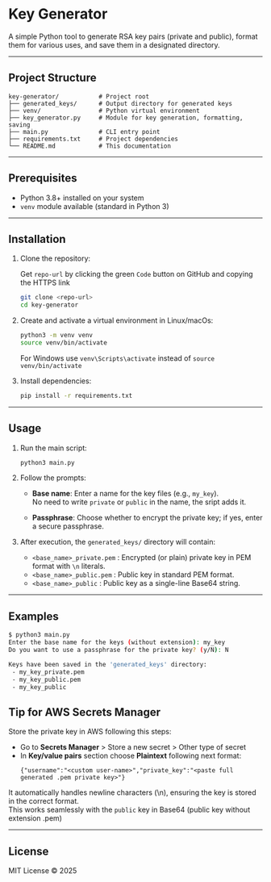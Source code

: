 # Key Generator

A simple Python tool to generate RSA key pairs (private and public), format them for various uses, and save them in a designated directory.

---

## Project Structure

```
key-generator/           # Project root
├── generated_keys/      # Output directory for generated keys
├── venv/                # Python virtual environment
├── key_generator.py     # Module for key generation, formatting, saving
├── main.py              # CLI entry point
├── requirements.txt     # Project dependencies
└── README.md            # This documentation
```

---

## Prerequisites

- Python 3.8+ installed on your system
- `venv` module available (standard in Python 3)

---

## Installation

1. Clone the repository:
   
   Get `repo-url` by clicking the green `Code` button on GitHub and copying the HTTPS link
   ```bash
   git clone <repo-url>
   cd key-generator
   ```

2. Create and activate a virtual environment in Linux/macOs:
   ```bash
   python3 -m venv venv
   source venv/bin/activate
   ```
   For Windows use `venv\Scripts\activate` instead of `source venv/bin/activate`


3. Install dependencies:
   ```bash
   pip install -r requirements.txt
   ```

---

## Usage

1. Run the main script:
   ```bash
   python3 main.py
   ```

2. Follow the prompts:
   - **Base name**: Enter a name for the key files (e.g., `my_key`).<br> 
   No need to write `private` or `public` in the name, the sript adds it.

   - **Passphrase**: Choose whether to encrypt the private key; if yes, enter a secure passphrase.

3. After execution, the `generated_keys/` directory will contain:
   - `<base_name>_private.pem` : Encrypted (or plain) private key in PEM format with `\n` literals.
   - `<base_name>_public.pem`  : Public key in standard PEM format.
   - `<base_name>_public`      : Public key as a single-line Base64 string.

---

## Examples

```bash
$ python3 main.py
Enter the base name for the keys (without extension): my_key
Do you want to use a passphrase for the private key? (y/N): N

Keys have been saved in the 'generated_keys' directory:
 - my_key_private.pem
 - my_key_public.pem
 - my_key_public
```

## Tip for AWS Secrets Manager

Store the private key in AWS following this steps:
- Go to **Secrets Manager** > Store a new secret > Other type of secret
- In **Key/value pairs** section choose **Plaintext** following next format:
   ```
   {"username":"<custom user-name>","private_key":"<paste full generated .pem private key>"} 
   ```


It automatically handles newline characters (\n), ensuring the key is stored in the correct format.<br>
This works seamlessly with the `public` key in Base64 (public key without extension .pem)

---

## License

MIT License © 2025

